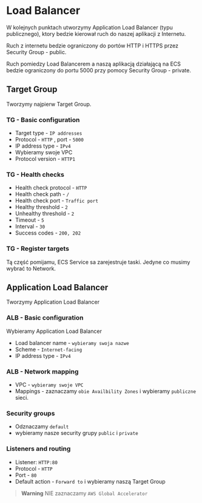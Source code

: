 # Load Balancer

W kolejnych punktach utworzymy Application Load Balancer (typu publicznego), ktory bedzie kierował ruch do naszej aplikacji z Internetu.

Ruch z internetu bedzie ograniczony do portów HTTP i HTTPS przez Security Group - public.

Ruch pomiedzy Load Balancerem a naszą aplikacją działającą na ECS bedzie ograniczony do portu 5000 przy pomocy Security Group - private.

## Target Group

Tworzymy najpierw Target Group.

### TG - Basic configuration

* Target type - `IP addresses`
* Protocol - `HTTP` , port - `5000`
* IP address type - `IPv4`
* Wybieramy swoje VPC
* Protocol version - `HTTP1`

### TG - Health checks

* Health check protocol - `HTTP`
* Health check path - `/`
* Health check port - `Traffic port`
* Healthy threshold - `2`
* Unhealthy threshold - `2`
* Timeout - `5`
* Interval - `30`
* Success codes - `200, 202`

### TG - Register targets

Tą część pomijamu, ECS Service sa zarejestruje taski.
Jedyne co musimy wybrać to Network.

## Application Load Balancer

Tworzymy Application Load Balancer

### ALB - Basic configuration

Wybieramy Application Load Balancer

* Load balancer name - `wybieramy swoja nazwe`
* Scheme - `Internet-facing`
* IP address type - `IPv4`

### ALB - Network mapping

* VPC - `wybieramy swoje VPC`
* Mappings - zaznaczamy `obie Availbility Zones` i wybieramy `publiczne` sieci.

### Security groups

* Odznaczamy `default`
* wybieramy nasze security grupy `public` i `private`

### Listeners and routing

* Listener: `HTTP:80`
* Protocol - `HTTP`
* Port - `80`
* Default action - `Forward to` i wybieramy naszą Target Group

> **Warning**
> NIE zaznaczamy `AWS Global Accelerator`